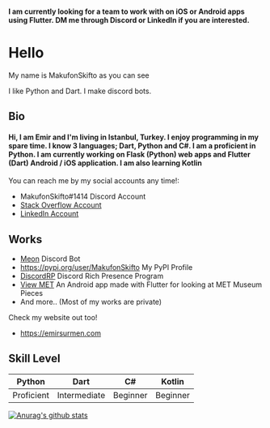 #### I am currently looking for a team to work with on iOS or Android apps using Flutter. DM me through Discord or LinkedIn if you are interested.

# Hello

My name is MakufonSkifto as you can see

I like Python and Dart. I make discord bots.

## Bio

#### Hi, I am Emir and I'm living in Istanbul, Turkey. I enjoy programming in my spare time. I know 3 languages; Dart, Python and C#. I am a proficient in Python. I am currently working on Flask (Python) web apps and Flutter (Dart) Android / iOS application. I am also learning Kotlin

You can reach me by my social accounts any time!:
* MakufonSkifto#1414 Discord Account
* [Stack Overflow Account](https://stackoverflow.com/users/12920146/emir-s%c3%bcrmen)
* [LinkedIn Account](https://www.linkedin.com/in/emir-surmen/)

## Works
* [Meon](https://top.gg/bot/713066005911568424) Discord Bot
* https://pypi.org/user/MakufonSkifto My PyPI Profile
* [DiscordRP](https://github.com/MakufonSkifto/discordrp) Discord Rich Presence Program
* [View MET](https://github.com/MakufonSkifto/view_met) An Android app made with Flutter for looking at MET Museum Pieces
* And more.. (Most of my works are private)

Check my website out too!
* https://emirsurmen.com

## Skill Level
| Python        | Dart           | C#             | Kotlin         |
| ------------- |----------------|----------------|----------------|
| Proficient    | Intermediate   | Beginner       | Beginner       |

[![Anurag's github stats](https://github-readme-stats.vercel.app/api?username=makufonskifto&count_private=true&show_icons=true&theme=dark)](https://github.com/anuraghazra/github-readme-stats)
